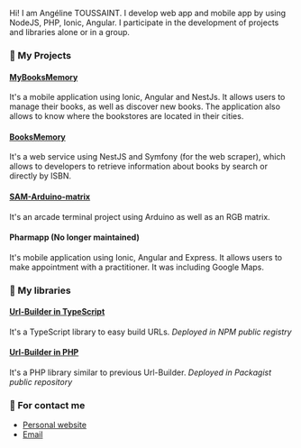 Hi! 
I am Angéline TOUSSAINT. I develop web app and mobile app by using NodeJS, PHP, Ionic, Angular. I participate in the development of projects and libraries  alone or in a group.

### 📜 My Projects
#### [MyBooksMemory](https://github.com/InnovA2/mybooksmemory)
It's a mobile application using Ionic, Angular and NestJs. It allows users to manage their books, as well as discover new books. The application also allows to know where the bookstores are located in their cities.

#### [BooksMemory](https://github.com/InnovA2/booksmemory)
It's a web service using NestJS and Symfony (for the web scraper), which allows to developers to retrieve information about books by search or directly by ISBN.

#### [SAM-Arduino-matrix](https://github.com/WaZeR-Adrien/SAM-Arduino-matrix)
It's an arcade terminal project using Arduino as well as an RGB matrix.

#### Pharmapp (No longer maintained)
It's mobile application using Ionic, Angular and Express. It allows users to make appointment with a practitioner. It was including Google Maps.

### 📝 My libraries
#### [Url-Builder in TypeScript](https://github.com/InnovA2/url-builder)
It's a TypeScript library to easy build URLs.
*Deployed in NPM public registry*
#### [Url-Builder in PHP](https://github.com/InnovA2/url-builder-php)
It's a PHP library similar to previous Url-Builder.
*Deployed in Packagist public repository*

### 📧 For contact me
- [Personal website](http://angeline-toussaint.fr/)
- [Email](mailto:contact@angeline-toussaint.fr)
